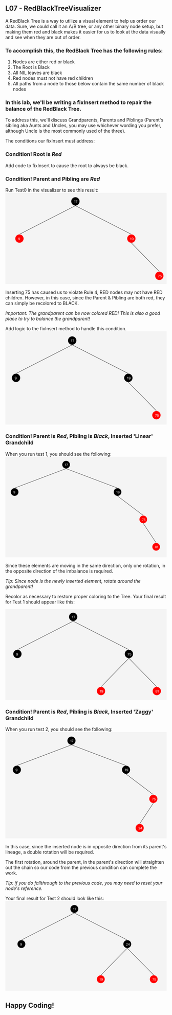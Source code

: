 ## L07 - RedBlackTreeVisualizer

A RedBlack Tree is a way to utilize a visual element to help us order our data. Sure, we could call it an A/B tree, or any other binary node setup, but making them red and black makes it easier for us to look at the data visually and see when they are out of order.

### To accomplish this, the RedBlack Tree has the following rules:
1) Nodes are either red or black
2) The Root is Black
3) All NIL leaves are black
4) Red nodes must not have red children
5) All paths from a node to those below contain the same number of black nodes

### In this lab, we'll be writing a fixInsert method to repair the balance of the RedBlack Tree.

To address this, we'll discuss Grandparents, Parents and Piblings (Parent's sibling aka Aunts and Uncles, you may use whichever wording you prefer, although Uncle is the most commonly used of the three).

The conditions our fixInsert must address:
### Condition! Root is _Red_
Add code to fixInsert to cause the root to always be black.

### Condition! Parent and Pibling are _Red_
Run Test0 in the visualizer to see this result:
![test0A.png](src/main/resources/test0A.png)

Inserting 75 has caused us to violate Rule 4, RED nodes may not have RED children. However, in this case, since the Parent & Pibling are both red, they can simply be recolored to BLACK.

_Important: The grandparent can be now colored RED! This is also a good place to try to balance the grandparent!_

Add logic to the fixInsert method to handle this condition.
![test0B.png](src/main/resources/test0B.png)

### Condition! Parent is _Red_, Pibling is _Black_, Inserted 'Linear' Grandchild
When you run test 1, you should see the following:
![test1A.png](src/main/resources/test1A.png)

Since these elements are moving in the same direction, only one rotation, in the opposite direction of the imbalance is required. 

_Tip: Since node is the newly inserted element, rotate around the grandparent!_

Recolor as necessary to restore proper coloring to the Tree. Your final result for Test 1 should appear like this:

![Test1B.png](src/main/resources/Test1B.png)

### Condition! Parent is _Red_, Pibling is _Black_, Inserted 'Zaggy' Grandchild

When you run test 2, you should see the following:
![test2A.png](src/main/resources/test2A.png)

In this case, since the inserted node is in opposite direction from its parent's lineage, a double rotation will be required.

The first rotation, around the parent, in the parent's direction will straighten out the chain so our code from the previous condition can complete the work.

_Tip: if you do fallthrough to the previous code, you may need to reset your node's reference._

Your final result for Test 2 should look like this:
![test2B.png](src/main/resources/test2B.png)

## Happy Coding!
